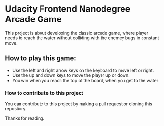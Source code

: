 Udacity Frontend Nanodegree Arcade Game
===============================
This project is about developing the classic arcade game, where player needs to reach the water without colliding with the enemey bugs in constant move.

## How to play this game:
- Use the left and right arrow keys on the keyboard to move left or right.
- Use the up and down keys to move the player up or down.
- You win when you reach the top of the board, when you get to the water

### How to contribute to this project
You can contribute to this project by making a pull request or cloning this repository.

Thanks for reading.
